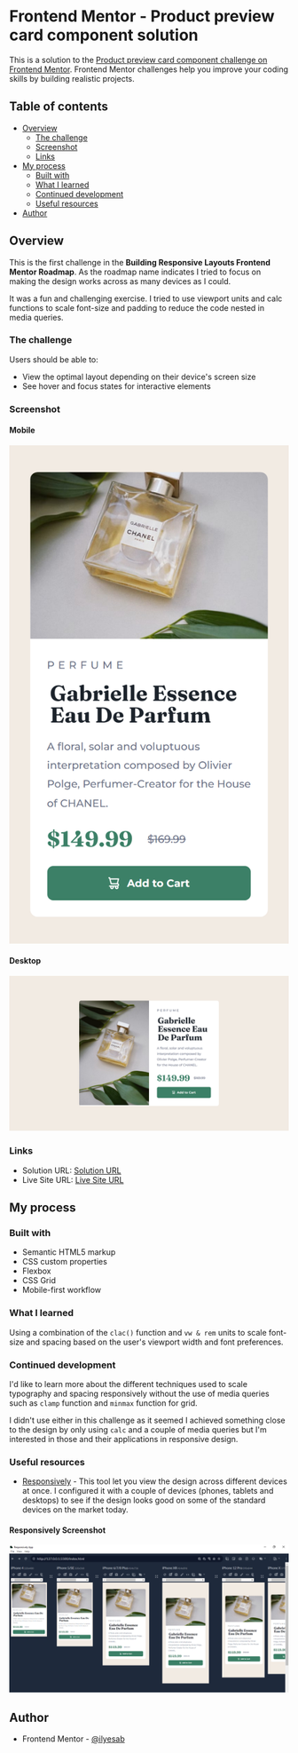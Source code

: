 # Frontend Mentor - Product preview card component solution

This is a solution to the [Product preview card component challenge on Frontend Mentor](https://www.frontendmentor.io/challenges/product-preview-card-component-GO7UmttRfa). Frontend Mentor challenges help you improve your coding skills by building realistic projects. 

## Table of contents

- [Overview](#overview)
  - [The challenge](#the-challenge)
  - [Screenshot](#screenshot)
  - [Links](#links)
- [My process](#my-process)
  - [Built with](#built-with)
  - [What I learned](#what-i-learned)
  - [Continued development](#continued-development)
  - [Useful resources](#useful-resources)
- [Author](#author)

## Overview

This is the first challenge in the **Building Responsive Layouts Frontend Mentor Roadmap**. As the roadmap name indicates I tried to focus on making the design works across as many devices as I could.

It was a fun and challenging exercise. I tried to use viewport units and calc functions to scale font-size and padding to reduce the code nested in media queries.

### The challenge

Users should be able to:

- View the optimal layout depending on their device's screen size
- See hover and focus states for interactive elements

### Screenshot

#### Mobile

![Mobile Screenshot](./screenshot_mobile.png)

#### Desktop

![Desktop Screenshot](./screenshot_desktop.png)

### Links

- Solution URL: [Solution URL](https://www.frontendmentor.io/solutions/responsive-product-preview-card-component-Np8QvQrNyx)
- Live Site URL: [Live Site URL](https://frontendmentor-ilyesab.github.io/product-preview-card-component/)

## My process

### Built with

- Semantic HTML5 markup
- CSS custom properties
- Flexbox
- CSS Grid
- Mobile-first workflow

### What I learned

Using a combination of the `clac()` function and `vw & rem` units to scale font-size and spacing based on the user's viewport width and font preferences.

### Continued development

I'd like to learn more about the different techniques used to scale typography and spacing responsively without the use of media queries such as `clamp` function and `minmax` function for grid.

I didn't use either in this challenge as it seemed I achieved something close to the design by only using `calc` and a couple of media queries but I'm interested in those and their applications in responsive design.

### Useful resources

- [Responsively](https://responsively.app/) - This tool let you view the design across different devices at once. I configured it with a couple of devices (phones, tablets and desktops) to see if the design looks good on some of the standard devices on the market today.

#### Responsively Screenshot

![Responsively Screenshot](./screenshot_responsively_showcase.png)

## Author

- Frontend Mentor - [@ilyesab](https://www.frontendmentor.io/profile/ilyesab)
